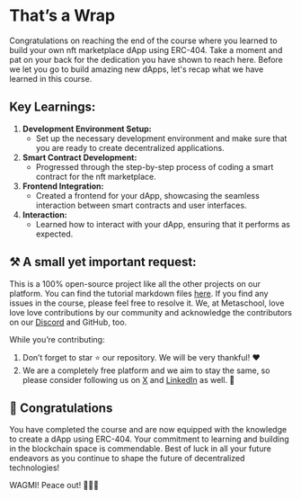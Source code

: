 # That’s a Wrap

Congratulations on reaching the end of the course where you learned to build your own nft marketplace dApp using ERC-404. Take a moment and pat on your back for the dedication you have shown to reach here. Before we let you go to build amazing new dApps, let's recap what we have learned in this course.

## Key Learnings:

1. **Development Environment Setup:**
    - Set up the necessary development environment and make sure that you are ready to create decentralized applications.
2. **Smart Contract Development:**
    - Progressed through the step-by-step process of coding a smart contract for the nft marketplace.
3. **Frontend Integration:**
    - Created a frontend for your dApp, showcasing the seamless interaction between smart contracts and user interfaces.
4. **Interaction:**
    - Learned how to interact with your dApp, ensuring that it performs as expected.

## ⚒️ A small yet important request:

This is a 100% open-source project like all the other projects on our platform. You can find the tutorial markdown files [here](https://github.com/0xmetaschool/Learning-Projects/tree/main/Build%20Hogwarts%20Sorting%20Cap%20dApp%20on%20the%20Polygon%20Mumbai). If you find any issues in the course, please feel free to resolve it. We, at Metaschool, love love love contributions by our community and acknowledge the contributors on our [Discord](https://discord.com/invite/vbVMUwXWgc) and GitHub, too.

While you’re contributing:

1. Don’t forget to star ⭐️ our repository. We will be very thankful! ❤️
2. We are a completely free platform and we aim to stay the same, so please consider following us on [X](https://twitter.com/0xmetaschool) and [LinkedIn](https://www.linkedin.com/company/0xmetaschool/) as well. 🫶

## 🎊 Congratulations

You have completed the course and are now equipped with the knowledge to create a dApp using ERC-404. Your commitment to learning and building in the blockchain space is commendable. Best of luck in all your future endeavors as you continue to shape the future of decentralized technologies!

WAGMI! Peace out! ✌🏻🔮